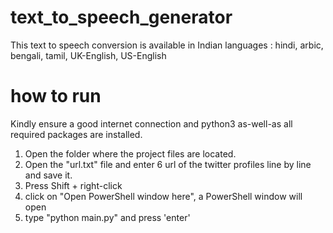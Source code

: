 # text_to_speech_generator
This text to speech conversion is available in Indian languages : hindi, arbic, bengali, tamil, UK-English, US-English

how to run
==========
Kindly ensure a good internet connection and python3 as-well-as all required packages are installed.

1. Open the folder where the project files are located.
2. Open the "url.txt" file and enter 6 url of the twitter profiles line by line and save it.
3. Press Shift + right-click
4. click on "Open PowerShell window here", a PowerShell window will open
5. type "python main.py" and press 'enter'
